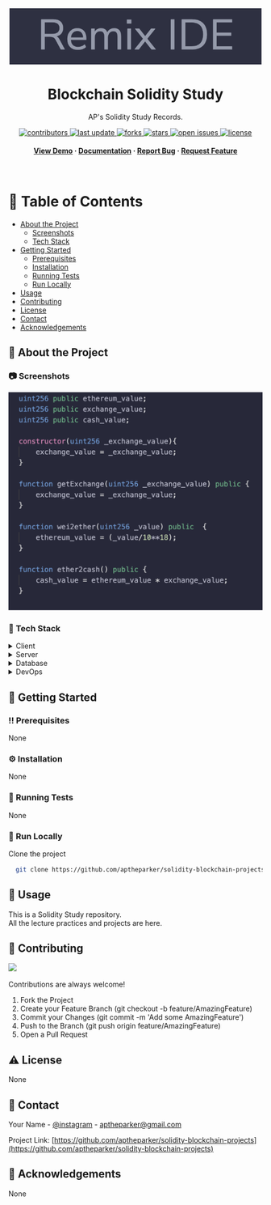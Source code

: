 <div align="center">

  <img src="README_img/img1.png" alt="symbol" width="500" height="auto" />
  <h1>Blockchain Solidity Study</h1>
  
  <p>
    AP's Solidity Study Records.
  </p>
  
  
<!-- Badges -->
<p>
  <a href="https://github.com/aptheparker/solidity-blockchain-projects/graphs/contributors">
    <img src="https://img.shields.io/github/contributors/aptheparker/solidity-blockchain-projects" alt="contributors" />
  </a>
  <a href="">
    <img src="https://img.shields.io/github/last-commit/aptheparker/solidity-blockchain-projects" alt="last update" />
  </a>
  <a href="https://github.com/aptheparker/solidity-blockchain-projects/network/members">
    <img src="https://img.shields.io/github/forks/aptheparker/solidity-blockchain-projects" alt="forks" />
  </a>
  <a href="https://github.com/aptheparker/solidity-blockchain-projects/stargazers">
    <img src="https://img.shields.io/github/stars/aptheparker/solidity-blockchain-projects" alt="stars" />
  </a>
  <a href="https://github.com/aptheparker/solidity-blockchain-projects/issues/">
    <img src="https://img.shields.io/github/issues/aptheparker/solidity-blockchain-projects" alt="open issues" />
  </a>
  <a href="https://github.com/aptheparker/solidity-blockchain-projects/blob/master/LICENSE">
    <img src="https://img.shields.io/github/license/aptheparker/solidity-blockchain-projects.svg" alt="license" />
  </a>
</p>
   
<h4>
    <a href="https://github.com/aptheparker/solidity-blockchain-projects/">View Demo</a>
  <span> · </span>
    <a href="https://github.com/aptheparker/solidity-blockchain-projects">Documentation</a>
  <span> · </span>
    <a href="https://github.com/aptheparker/solidity-blockchain-projects/issues/">Report Bug</a>
  <span> · </span>
    <a href="https://github.com/aptheparker/solidity-blockchain-projects/issues/">Request Feature</a>
  </h4>
</div>

<br />

<!-- Table of Contents -->

# :notebook_with_decorative_cover: Table of Contents

- [About the Project](#star2-about-the-project)
  - [Screenshots](#camera-screenshots)
  - [Tech Stack](#space_invader-tech-stack)
- [Getting Started](#toolbox-getting-started)
  - [Prerequisites](#bangbang-prerequisites)
  - [Installation](#gear-installation)
  - [Running Tests](#test_tube-running-tests)
  - [Run Locally](#running-run-locally)
- [Usage](#eyes-usage)
- [Contributing](#wave-contributing)
- [License](#warning-license)
- [Contact](#handshake-contact)
- [Acknowledgements](#gem-acknowledgements)

<!-- About the Project -->

## :star2: About the Project

<!-- Screenshots -->

### :camera: Screenshots

<div align="center"> 
  <img src="README_img/img2.png" alt="screenshot" width="900" height="auto"/>
</div>

<!-- TechStack -->

### :space_invader: Tech Stack

<details>
  <summary>Client</summary>
  <ul>
    <li>None</li>
  </ul>
</details>

<details>
  <summary>Server</summary>
  <ul>
    <li>None</li>
  </ul>
</details>

<details>
<summary>Database</summary>
  <ul>
    <li>None</li>
  </ul>
</details>

<details>
<summary>DevOps</summary>
  <ul>
    <li>None</li>
  </ul>
</details>

<!-- Getting Started -->

## :toolbox: Getting Started

<!-- Prerequisites -->

### :bangbang: Prerequisites

None

<!-- Installation -->

### :gear: Installation

None

<!-- Running Tests -->

### :test_tube: Running Tests

None

<!-- Run Locally -->

### :running: Run Locally

Clone the project

```bash
  git clone https://github.com/aptheparker/solidity-blockchain-projects.git
```

<!-- Usage -->

## :eyes: Usage

This is a Solidity Study repository. <br>
All the lecture practices and projects are here.

<!-- Contributing -->

## :wave: Contributing

<a href="https://github.com/aptheparker/solidity-blockchain-projects/graphs/contributors">
  <img src="https://contrib.rocks/image?repo=aptheparker/solidity-blockchain-projects" />
</a>

Contributions are always welcome!

<ol>
  <li>Fork the Project</li>
  <li>Create your Feature Branch (git checkout -b feature/AmazingFeature)</li>
  <li>Commit your Changes (git commit -m 'Add some AmazingFeature')</li>
  <li>Push to the Branch (git push origin feature/AmazingFeature)</li>
  <li>Open a Pull Request</li>
</ol>

<!-- License -->

## :warning: License

None

<!-- Contact -->

## :handshake: Contact

Your Name - [@instagram](https://www.instagram.com/aptheparker) - aptheparker@gmail.com

Project Link: [https://github.com/aptheparker/solidity-blockchain-projects](https://github.com/aptheparker/solidity-blockchain-projects)

<!-- Acknowledgments -->

## :gem: Acknowledgements

None
